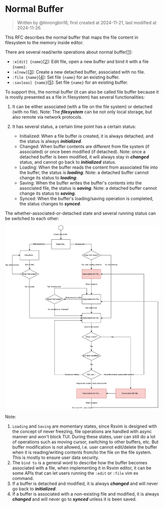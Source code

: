 # Normal Buffer

> Written by @linrongbin16, first created at 2024-11-21, last modified at 2024-11-26.

This RFC describes the normal buffer that maps the file content in filesystem to the memory inside editor.

There are several read/write operations about normal buffer\[[1][1]\]:

- `:e[dit] {name}`\[[2][2]\]: Edit file, open a new buffer and bind it with a file `{name}`.
- `:e[new]`\[[3][3]\]: Create a new detached buffer, associated with no file.
- `:file {name}`\[[4][4]\]: Set file `{name}` for an existing buffer.
- `:sav[eas] {name}`\[[5][5]\]: Set file `{name}` for an existing buffer.

To support this, the normal buffer (it can also be called file buffer because it is mostly presented as a file in filesystem) has several functionalities:

1. It can be either associated (with a file on the file system) or detached (with no file). Note: The _**filesystem**_ can be not only local storage, but also remote via network protocols.

2. It has several status, a certain time point has a certain status:

   - Initialized: When a file buffer is created, it is always detached, and the status is always _**initialized**_.
   - Changed: When buffer contents are different from file system (if associated) or once been modified (if detached). Note: once a detached buffer is been modified, it will always stay in _**changed**_ status, and cannot go back to _**initialized**_ status.
   - Loading: When the buffer reads the content from associated file into the buffer, the status is _**loading**_. Note: a detached buffer cannot change its status to _**loading**_.
   - Saving: When the buffer writes the buffer's contents into the associated file, the status is _**saving**_. Note: a detached buffer cannot change its status to _**saving**_.
   - Synced: When the buffer's loading/saving operation is completed, the status changes to _**synced**_.

The whether-associated-or-detached state and several running status can be switched to each other:

![1](../images/4-WindowsAndBuffers-1-FileBuffer.1.drawio.svg)

Note:

1. `Loading` and `Saving` are momentary states, since Rsvim is designed with the concept of never freezing, file operations are handled with async manner and won't block TUI. During these states, user can still do a lot of operations such as moving cursor, switching to other buffers, etc. But buffer modification is not allowed, i.e. user cannot edit/delete the buffer when it is reading/writing contents from/to the file on the file system. This is mostly to ensure user data security.
2. The `bind to` is a general word to describe how the buffer becomes associated with a file, when implementing it in Rsvim editor, it can be some APIs that can let users running the `:edit` or `:file` vim ex command.
3. If a buffer is detached and modified, it is always _**changed**_ and will never go back to _**initialized**_.
4. If a buffer is associated with a non-existing file and modified, it is always _**changed**_ and will never go to _**synced**_ unless it is been saved.

[1]: https://vimhelp.org/editing.txt.html
[2]: https://vimhelp.org/editing.txt.html#%3Aedit
[3]: https://vimhelp.org/editing.txt.html#%3Aenew
[4]: https://vimhelp.org/editing.txt.html#%3Afile_f
[5]: https://vimhelp.org/editing.txt.html#%3Asav

